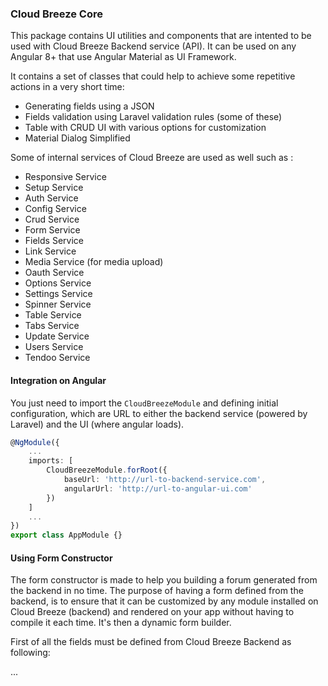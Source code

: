 ### Cloud Breeze Core
This package contains UI utilities and components that are intented to be
used with Cloud Breeze Backend service (API). It can be used on any Angular 8+ that
use Angular Material as UI Framework.

It contains a set of classes that could help to achieve some repetitive actions
in a very short time:

- Generating fields using a JSON
- Fields validation using Laravel validation rules (some of these)
- Table with CRUD UI with various options for customization
- Material Dialog Simplified

Some of internal services of Cloud Breeze are used as well such as :

- Responsive Service
- Setup Service
- Auth Service
- Config Service
- Crud Service
- Form Service
- Fields Service
- Link Service
- Media Service (for media upload)
- Oauth Service
- Options Service
- Settings Service
- Spinner Service
- Table Service
- Tabs Service
- Update Service
- Users Service
- Tendoo Service

#### Integration on Angular
You just need to import the `CloudBreezeModule` and defining initial configuration, which are URL to
either the backend service (powered by Laravel) and the UI (where angular loads).

```ts
@NgModule({
    ...
    imports: [
        CloudBreezeModule.forRoot({
            baseUrl: 'http://url-to-backend-service.com',
            angularUrl: 'http://url-to-angular-ui.com'
        })
    ]
    ...
})
export class AppModule {}
```

#### Using Form Constructor
The form constructor is made to help you building a forum generated from the backend in no time.
The purpose of having a form defined from the backend, is to ensure that it can be customized by any 
module installed on Cloud Breeze (backend) and rendered on your app without having to compile it each time.
It's then a dynamic form builder.

First of all the fields must be defined from Cloud Breeze Backend as following:

...